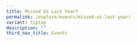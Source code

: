 ```yaml
---
title: Missed Us Last Year?
permalink: /explore/events/missed-us-last-year/
variant: tiptap
description: ""
third_nav_title: Events
---
```

